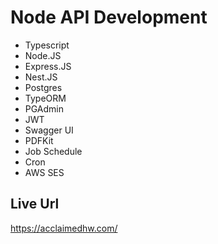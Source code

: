 # Node API Development

- Typescript
- Node.JS
- Express.JS
- Nest.JS
- Postgres
- TypeORM
- PGAdmin
- JWT
- Swagger UI
- PDFKit
- Job Schedule
- Cron
- AWS SES

## Live Url
https://acclaimedhw.com/
